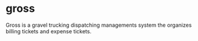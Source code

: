 # gross
Gross is a gravel trucking dispatching managements system the organizes billing tickets and expense tickets. 
